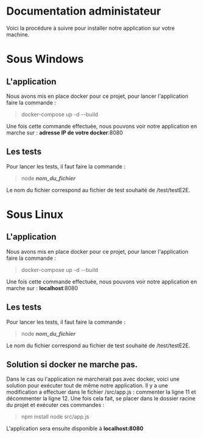 # Documentation administateur

Voici la procédure à suivre pour installer notre application sur votre machine.


# Sous Windows
## L'application
Nous avons mis en place docker pour ce projet, pour lancer l'application faire la commande :
> docker-compose up -d --build

Une fois cette commande effectuée, nous pouvons voir notre application en marche sur :
		**adresse IP de votre docker**:8080

## Les tests
Pour lancer les tests, il faut faire la commande :
> node ***nom_du_fichier***

Le nom du fichier correspond au fichier de test souhaité de /test/testE2E.
# Sous Linux
## L'application
Nous avons mis en place docker pour ce projet, pour lancer l'application faire la commande :
> docker-compose up -d --build

Une fois cette commande effectuée, nous pouvons voir notre application en marche sur :
		**localhost**:8080
## Les tests
Pour lancer les tests, il faut faire la commande :
> node ***nom_du_fichier***

Le nom du fichier correspond au fichier de test souhaité de /test/testE2E.

## Solution si docker ne marche pas.

Dans le cas ou l'application ne marcherait pas avec docker, voici une solution pour exécuter tout de même notre application.
Il y a une modification a effectuer dans le fichier /src/app.js : commenter la ligne 11 et décommenter la ligne 12.
Une fois cela fait, se placer dans le dossier racine du projet et exécuter ces commandes :
> npm install
> node src/app.js

L'application sera ensuite disponible à **localhost:8080**
